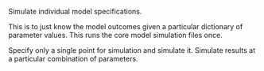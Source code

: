 Simulate individual model specifications.

This is to just know the model outcomes given a particular dictionary of
parameter values. This runs the core model simulation files once.

Specify only a single point for simulation and simulate it. Simulate results at
a particular combination of parameters.
